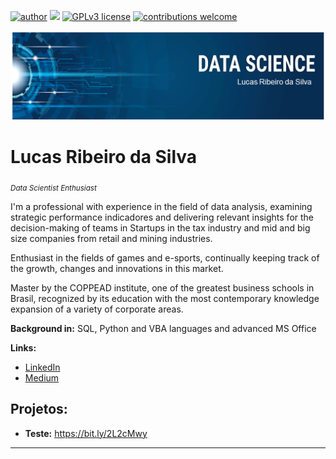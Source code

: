 [![author](https://img.shields.io/badge/author-lucasrs-blue.svg)](https://www.linkedin.com/in/lucas-ribeiro-silva/) [![](https://img.shields.io/badge/python-3.7+-black.svg)](https://www.python.org/downloads/release/python-365/) [![GPLv3 license](https://img.shields.io/badge/License-GPLv3-white.svg)](http://perso.crans.org/besson/LICENSE.html) [![contributions welcome](https://img.shields.io/badge/contributions-welcome-yellow.svg?style=flat)](https://github.com/Lucas-Silva-R/data_science_projects/issues)

<p align="center">
  <img src="banner_lrs2.png" >
</p>

# Lucas Ribeiro da Silva
<sub>*Data Scientist Enthusiast*</sub>

I'm a professional with experience in the field of data analysis, examining strategic performance indicadores and delivering relevant insights for the decision-making of teams in Startups in the tax industry and mid and big size companies from retail and mining industries.

Enthusiast in the fields of games and e-sports, continually keeping track of the growth, changes and innovations in this market.

Master by the COPPEAD institute, one of the greatest business schools in Brasil, recognized by its education with the most contemporary knowledge expansion of a variety of corporate areas.

**Background in:** SQL, Python and VBA languages and advanced MS Office

**Links:**
* [LinkedIn](https://www.linkedin.com/in/lucas-ribeiro-silva/)
* [Medium](https://www.medium.com)


## Projetos:

* **Teste:** https://bit.ly/2L2cMwy

---

